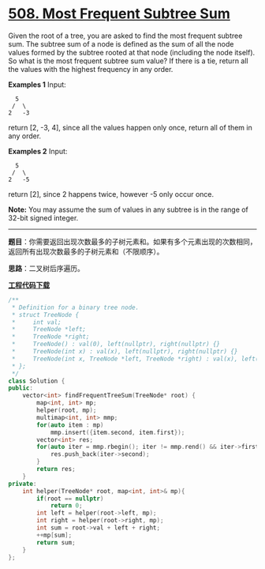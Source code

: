 # [508. Most Frequent Subtree Sum](https://leetcode.com/problems/most-frequent-subtree-sum/)

Given the root of a tree, you are asked to find the most frequent subtree sum. The subtree sum of a node is defined as the sum of all the node values formed by the subtree rooted at that node (including the node itself). So what is the most frequent subtree sum value? If there is a tie, return all the values with the highest frequency in any order.

**Examples 1**
Input:

```
  5
 /  \
2   -3
```

return [2, -3, 4], since all the values happen only once, return all of them in any order.

**Examples 2**
Input:

```
  5
 /  \
2   -5
```

return [2], since 2 happens twice, however -5 only occur once.

**Note:** You may assume the sum of values in any subtree is in the range of 32-bit signed integer.

-----

**题目**：你需要返回出现次数最多的子树元素和。如果有多个元素出现的次数相同，返回所有出现次数最多的子树元素和（不限顺序）。

**思路**：二叉树后序遍历。

[**工程代码下载**](https://github.com/shenkh/leetcode)

``` cpp
/**
 * Definition for a binary tree node.
 * struct TreeNode {
 *     int val;
 *     TreeNode *left;
 *     TreeNode *right;
 *     TreeNode() : val(0), left(nullptr), right(nullptr) {}
 *     TreeNode(int x) : val(x), left(nullptr), right(nullptr) {}
 *     TreeNode(int x, TreeNode *left, TreeNode *right) : val(x), left(left), right(right) {}
 * };
 */
class Solution {
public:
    vector<int> findFrequentTreeSum(TreeNode* root) {
        map<int, int> mp;
        helper(root, mp);
        multimap<int, int> mmp;
        for(auto item : mp)
            mmp.insert({item.second, item.first});
        vector<int> res;
        for(auto iter = mmp.rbegin(); iter != mmp.rend() && iter->first == mmp.rbegin()->first; ++iter){
            res.push_back(iter->second);
        }
        return res;
    }
private:
    int helper(TreeNode* root, map<int, int>& mp){
        if(root == nullptr)
            return 0;
        int left = helper(root->left, mp);
        int right = helper(root->right, mp);
        int sum = root->val + left + right;
        ++mp[sum];
        return sum;
    }
};
```
